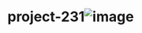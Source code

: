 # project-231![image](https://github.com/manasvijain20/project-231/assets/74360258/56c8b166-d3d4-47c3-bd1a-01e1a2d19f8f)
